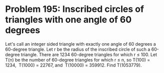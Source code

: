 # Problem 195: Inscribed circles of triangles with one angle of 60 degrees
Let's call an integer sided triangle with exactly one angle of 60
degrees a 60-degree triangle. Let r be the radius of the inscribed
circle of such a 60-degree triangle. There are 1234 60-degree triangles
for which r ≤ 100. Let T(n) be the number of 60-degree triangles for
which r ≤ n, so T(100) = 1234,  T(1000) = 22767, and  T(10000) = 359912.
Find T(1053779).
